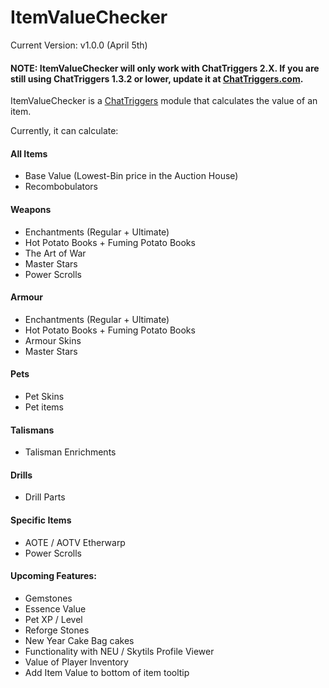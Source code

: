 # ItemValueChecker
Current Version: v1.0.0 (April 5th)

#### NOTE: ItemValueChecker will only work with ChatTriggers 2.X. If you are still using ChatTriggers 1.3.2 or lower, update it at [ChatTriggers.com](https://chattriggers.com).

ItemValueChecker is a [ChatTriggers](https://chattriggers.com) module that calculates the value of an item.

Currently, it can calculate:

#### All Items
- Base Value (Lowest-Bin price in the Auction House)
- Recombobulators

#### Weapons
- Enchantments (Regular + Ultimate)
- Hot Potato Books + Fuming Potato Books
- The Art of War
- Master Stars
- Power Scrolls

#### Armour
- Enchantments (Regular + Ultimate)
- Hot Potato Books + Fuming Potato Books
- Armour Skins
- Master Stars

#### Pets
- Pet Skins
- Pet items

#### Talismans
- Talisman Enrichments

#### Drills
- Drill Parts

#### Specific Items
- AOTE / AOTV Etherwarp
- Power Scrolls 

#### Upcoming Features:
- Gemstones
- Essence Value
- Pet XP / Level
- Reforge Stones
- New Year Cake Bag cakes
- Functionality with NEU / Skytils Profile Viewer
- Value of Player Inventory
- Add Item Value to bottom of item tooltip
